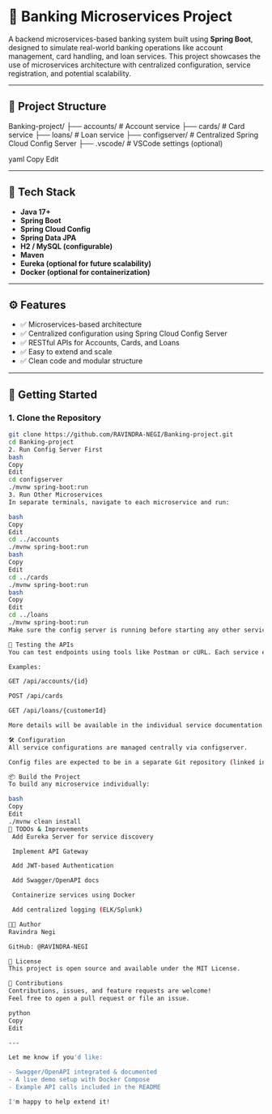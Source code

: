 # 🏦 Banking Microservices Project

A backend microservices-based banking system built using **Spring Boot**, designed to simulate real-world banking operations like account management, card handling, and loan services. This project showcases the use of microservices architecture with centralized configuration, service registration, and potential scalability.

---

## 📁 Project Structure

Banking-project/ ├── accounts/ # Account service ├── cards/ # Card service ├── loans/ # Loan service ├── configserver/ # Centralized Spring Cloud Config Server ├── .vscode/ # VSCode settings (optional)

yaml
Copy
Edit

---

## 🧰 Tech Stack

- **Java 17+**
- **Spring Boot**
- **Spring Cloud Config**
- **Spring Data JPA**
- **H2 / MySQL (configurable)**
- **Maven**
- **Eureka (optional for future scalability)**
- **Docker (optional for containerization)**

---

## ⚙️ Features

- ✅ Microservices-based architecture
- ✅ Centralized configuration using Spring Cloud Config Server
- ✅ RESTful APIs for Accounts, Cards, and Loans
- ✅ Easy to extend and scale
- ✅ Clean code and modular structure

---

## 🚀 Getting Started

### 1. Clone the Repository

```bash
git clone https://github.com/RAVINDRA-NEGI/Banking-project.git
cd Banking-project
2. Run Config Server First
bash
Copy
Edit
cd configserver
./mvnw spring-boot:run
3. Run Other Microservices
In separate terminals, navigate to each microservice and run:

bash
Copy
Edit
cd ../accounts
./mvnw spring-boot:run
bash
Copy
Edit
cd ../cards
./mvnw spring-boot:run
bash
Copy
Edit
cd ../loans
./mvnw spring-boot:run
Make sure the config server is running before starting any other services.

🧪 Testing the APIs
You can test endpoints using tools like Postman or cURL. Each service exposes its own REST APIs.

Examples:

GET /api/accounts/{id}

POST /api/cards

GET /api/loans/{customerId}

More details will be available in the individual service documentation.

🛠️ Configuration
All service configurations are managed centrally via configserver.

Config files are expected to be in a separate Git repository (linked in configserver application.yml).

📦 Build the Project
To build any microservice individually:

bash
Copy
Edit
./mvnw clean install
📌 TODOs & Improvements
 Add Eureka Server for service discovery

 Implement API Gateway

 Add JWT-based Authentication

 Add Swagger/OpenAPI docs

 Containerize services using Docker

 Add centralized logging (ELK/Splunk)

👨‍💻 Author
Ravindra Negi

GitHub: @RAVINDRA-NEGI

📃 License
This project is open source and available under the MIT License.

🙌 Contributions
Contributions, issues, and feature requests are welcome!
Feel free to open a pull request or file an issue.

python
Copy
Edit

---

Let me know if you'd like:

- Swagger/OpenAPI integrated & documented
- A live demo setup with Docker Compose
- Example API calls included in the README

I'm happy to help extend it!
